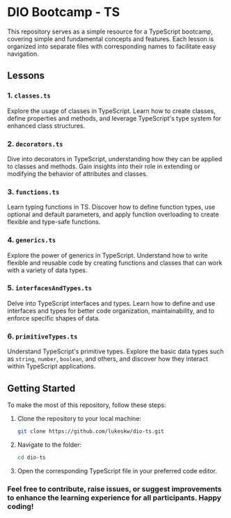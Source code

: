 # DIO Bootcamp - TS

This repository serves as a simple resource for a TypeScript bootcamp, covering simple and fundamental concepts and features. Each lesson is organized into separate files with corresponding names to facilitate easy navigation.

## Lessons

### 1. `classes.ts`
Explore the usage of classes in TypeScript. Learn how to create classes, define properties and methods, and leverage TypeScript's type system for enhanced class structures.

### 2. `decorators.ts`
Dive into decorators in TypeScript, understanding how they can be applied to classes and methods. Gain insights into their role in extending or modifying the behavior of attributes and classes.

### 3. `functions.ts`
Learn typing functions in TS. Discover how to define function types, use optional and default parameters, and apply function overloading to create flexible and type-safe functions.

### 4. `generics.ts`
Explore the power of generics in TypeScript. Understand how to write flexible and reusable code by creating functions and classes that can work with a variety of data types.

### 5. `interfacesAndTypes.ts`
Delve into TypeScript interfaces and types. Learn how to define and use interfaces and types for better code organization, maintainability, and to enforce specific shapes of data.

### 6. `primitiveTypes.ts`
Understand TypeScript's primitive types. Explore the basic data types such as `string`, `number`, `boolean`, and others, and discover how they interact within TypeScript applications.

## Getting Started

To make the most of this repository, follow these steps:

1. Clone the repository to your local machine:

   ```bash
   git clone https://github.com/lukeskw/dio-ts.git
   ```

2. Navigate to the folder:

   ```bash
   cd dio-ts
    ```
3. Open the corresponding TypeScript file in your preferred code editor.



### Feel free to contribute, raise issues, or suggest improvements to enhance the learning experience for all participants. Happy coding!